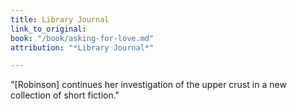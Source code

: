 ```yaml
---
title: Library Journal
link_to_original: 
book: "/book/asking-for-love.md"
attribution: "*Library Journal*"

---
```

"[Robinson] continues her investigation of the upper crust in a new collection of short fiction."